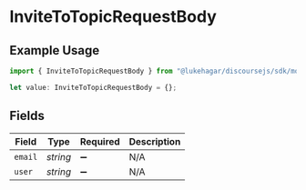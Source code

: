 # InviteToTopicRequestBody

## Example Usage

```typescript
import { InviteToTopicRequestBody } from "@lukehagar/discoursejs/sdk/models/operations";

let value: InviteToTopicRequestBody = {};
```

## Fields

| Field              | Type               | Required           | Description        |
| ------------------ | ------------------ | ------------------ | ------------------ |
| `email`            | *string*           | :heavy_minus_sign: | N/A                |
| `user`             | *string*           | :heavy_minus_sign: | N/A                |